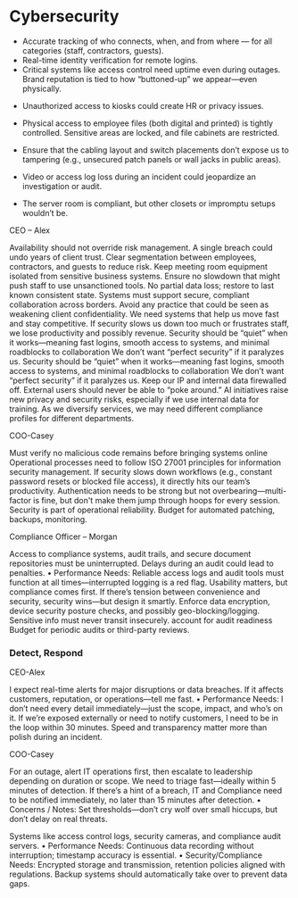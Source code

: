 # Cybersecurity

- Accurate tracking of who connects, when, and from where — for all categories (staff, contractors, guests).
-  Real-time identity verification for remote logins.
- Critical systems like access control need uptime even during outages.
Brand reputation is tied to how “buttoned-up” we appear—even physically.

* Unauthorized access to kiosks could create HR or privacy issues.
* Physical access to employee files (both digital and printed) is tightly controlled. Sensitive areas are locked, and file cabinets are restricted.

* Ensure that the cabling layout and switch placements don’t expose us to tampering (e.g., unsecured patch panels or wall jacks in public areas).
* Video or access log loss during an incident could jeopardize an investigation or audit.
* The server room is compliant, but other closets or impromptu setups wouldn’t be.

CEO – Alex

Availability should not override risk management. A single breach could undo years of client trust.
Clear segmentation between employees, contractors, and guests to reduce risk.
Keep meeting room equipment  isolated from sensitive business systems.
Ensure no slowdown that might push staff to use unsanctioned tools.
No partial data loss; restore to last known consistent state.
Systems must support secure, compliant collaboration across borders.
Avoid any practice that could be seen as weakening client confidentiality.
We need systems that help us move fast and stay competitive. If security slows us down too much or frustrates staff, we lose productivity and possibly revenue.
Security should be “quiet” when it works—meaning fast logins, smooth access to systems, and minimal roadblocks to collaboration
We don’t want “perfect security” if it paralyzes us.
Security should be “quiet” when it works—meaning fast logins, smooth access to systems, and minimal roadblocks to collaboration
We don’t want “perfect security” if it paralyzes us.
Keep our IP and internal data firewalled off. External users should never be able to “poke around.”
AI initiatives raise new privacy and security risks, especially if we use internal data for training.
As we diversify services, we may need different compliance profiles for different departments.

COO-Casey

Must verify no malicious code remains before bringing systems online
Operational processes need to follow ISO 27001 principles for information security management.
If security slows down workflows (e.g., constant password resets or blocked file access), it directly hits our team’s productivity.
Authentication needs to be strong but not overbearing—multi-factor is fine, but don't make them jump through hoops for every session.
Security is part of operational reliability. Budget for automated patching, backups, monitoring.

Compliance Officer – Morgan

Access to compliance systems, audit trails, and secure document repositories must be uninterrupted. Delays during an audit could lead to penalties.
• Performance Needs: Reliable access logs and audit tools must function at all times—interrupted logging is a red flag.
Usability matters, but compliance comes first. If there’s tension between convenience and security, security wins—but design it smartly.
Enforce data encryption, device security posture checks, and possibly geo-blocking/logging. Sensitive info must never transit insecurely.
account for audit readiness
Budget for periodic audits or third-party reviews.

### Detect, Respond

CEO-Alex

 I expect real-time alerts for major disruptions or data breaches. If it affects customers, reputation, or operations—tell me fast.
• Performance Needs: I don’t need every detail immediately—just the scope, impact, and who’s on it.  If we’re exposed externally or need to notify customers, I need to be in the loop within 30 minutes. Speed and transparency matter more than polish during an incident.

COO-Casey

For an outage, alert IT operations first, then escalate to leadership depending on duration or scope. We need to triage fast—ideally within 5 minutes of detection.
 If there’s a hint of a breach, IT and Compliance need to be notified immediately, no later than 15 minutes after detection.
• Concerns / Notes: Set thresholds—don’t cry wolf over small hiccups, but don’t delay on real threats.

Systems like access control logs, security cameras, and compliance audit servers.
 • Performance Needs: Continuous data recording without interruption; timestamp accuracy is essential.
 • Security/Compliance Needs: Encrypted storage and transmission, retention policies aligned with regulations.
Backup systems should automatically take over to prevent data gaps.


